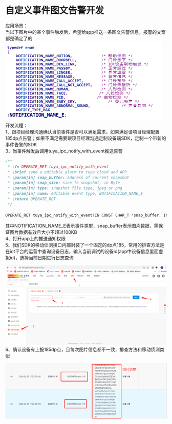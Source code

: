 # 自定义事件图文告警开发
应用场景：  
当以下图片中的某个事件触发后，希望给app推送一条图文告警信息，报警的文案都是确定了的  
![image-20200311151733256](warn.assets/image-20200311151733256.png)  
开发流程：  
1、跟项目经理沟通确认当前事件是否可以满足需求，如果满足请项目经理配置185dp点告警；如果不满足需要跟项目经理沟通定制设备端SDK，定制一个带新的事件告警的SDK  
3、当事件触发后调用tuya_ipc_notify_with_event推送告警  
```C
/**
 * \fn OPERATE_RET tuya_ipc_notify_with_event
 * \brief send a editable alarm to tuya cloud and APP
 * \param[in] snap_buffer: address of current snapshot
 * \param[in] snap_size: size fo snapshot, in Byte
 * \param[in] type: snapshot file type, jpeg or png
 * \param[in] name: editable event type, NOTIFICATION_NAME_E
 * \return OPERATE_RET
 */

OPERATE_RET tuya_ipc_notify_with_event(IN CONST CHAR_T *snap_buffer, IN CONST UINT_T snap_size, IN CONST NOTIFICATION_CONTENT_TYPE_E type, IN CONST NOTIFICATION_NAME_E name);

```
其中NOTIFICATION_NAME_E表示事件类型，snap_buffer表示图片数据，需保证图片数据有效且大小不超过100KB  
4、打开app上的推送通知权限  
5、我们SDK的移动侦测接口内部封装了一个固定的dp点185，常用的排查方法是在iot平台的运营中查询设备日志，输入当前调试的设备id(app中设备信息里面虚拟id)，选择当前日期进行日志查询  

![iot查日志](motiondetect.assets/iot查日志.jpg)  
6、确认设备有上报185dp点，且每次图片信息都不一致，排查方法和移动侦测类似

![image-20200311164142617](motiondetect.assets/image-20200311164142617.png)
